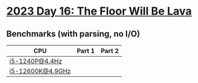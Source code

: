 # [2023 Day 16: The Floor Will Be Lava](https://adventofcode.com/2023/day/16)

## Benchmarks (with parsing, no I/O)

| CPU              | Part 1 | Part 2 |
| ---------------- | ------ | ------ |
| i5-1240P@4.4Hz   |        |        |
| i5-12600K@4.9GHz |        |        |
